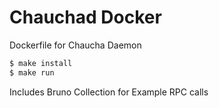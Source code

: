 # Chauchad Docker

Dockerfile for Chaucha Daemon

```sh
$ make install
$ make run
```

Includes Bruno Collection for Example RPC calls
